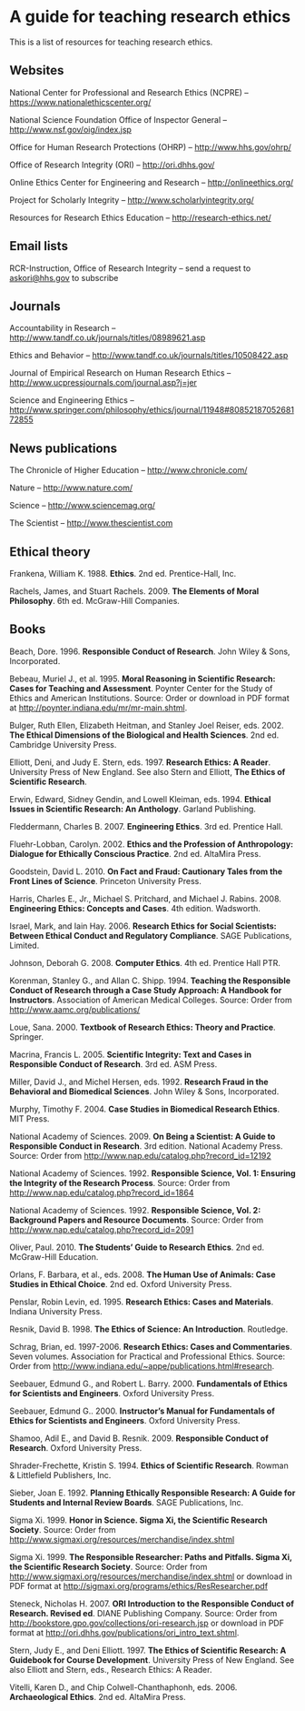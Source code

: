 # A guide for teaching research ethics

This is a list of resources for teaching research ethics.

## Websites
National Center for Professional and Research Ethics (NCPRE) – https://www.nationalethicscenter.org/

National Science Foundation Office of Inspector General – http://www.nsf.gov/oig/index.jsp

Office for Human Research Protections (OHRP) – http://www.hhs.gov/ohrp/

Office of Research Integrity (ORI) – http://ori.dhhs.gov/

Online Ethics Center for Engineering and Research – http://onlineethics.org/

Project for Scholarly Integrity – http://www.scholarlyintegrity.org/

Resources for Research Ethics Education – http://research-ethics.net/

## Email lists

RCR-Instruction, Office of Research Integrity – send a request to askori@hhs.gov to subscribe

## Journals 

Accountability in Research – http://www.tandf.co.uk/journals/titles/08989621.asp 

Ethics and Behavior – http://www.tandf.co.uk/journals/titles/10508422.asp

Journal of Empirical Research on Human Research Ethics – http://www.ucpressjournals.com/journal.asp?j=jer

Science and Engineering Ethics – http://www.springer.com/philosophy/ethics/journal/11948#8085218705268172855

## News publications

The Chronicle of Higher Education – http://www.chronicle.com/

Nature – http://www.nature.com/

Science – http://www.sciencemag.org/

The Scientist – http://www.thescientist.com

## Ethical theory

Frankena, William K. 1988. __Ethics__. 2nd ed. Prentice-Hall, Inc.

Rachels, James, and Stuart Rachels. 2009. __The Elements of Moral Philosophy__. 6th ed. McGraw-Hill Companies.

## Books

Beach, Dore. 1996. __Responsible Conduct of Research__. John Wiley & Sons, Incorporated.

Bebeau, Muriel J., et al. 1995. __Moral Reasoning in Scientific Research: Cases for Teaching and Assessment__. Poynter Center for the Study of Ethics and American Institutions. Source: Order or download in PDF format at http://poynter.indiana.edu/mr/mr-main.shtml.

Bulger, Ruth Ellen, Elizabeth Heitman, and Stanley Joel Reiser, eds. 2002. __The Ethical Dimensions of the Biological and Health Sciences__. 2nd ed. Cambridge University Press.

Elliott, Deni, and Judy E. Stern, eds. 1997. __Research Ethics: A Reader__. University Press of New England. See also Stern and Elliott, __The Ethics of Scientific Research__.

Erwin, Edward, Sidney Gendin, and Lowell Kleiman, eds. 1994. __Ethical Issues in Scientific Research: An Anthology__. Garland Publishing.

Fleddermann, Charles B. 2007. __Engineering Ethics__. 3rd ed. Prentice Hall.

Fluehr-Lobban, Carolyn. 2002. __Ethics and the Profession of Anthropology: Dialogue for Ethically Conscious Practice__. 2nd ed. AltaMira Press.

Goodstein, David L. 2010. __On Fact and Fraud: Cautionary Tales from the Front Lines of Science__. Princeton University Press.

Harris, Charles E., Jr., Michael S. Pritchard, and Michael J. Rabins. 2008. __Engineering Ethics: Concepts and Cases__. 4th edition. Wadsworth.

Israel, Mark, and Iain Hay. 2006. __Research Ethics for Social Scientists: Between Ethical Conduct and Regulatory Compliance__. SAGE Publications, Limited.

Johnson, Deborah G. 2008. __Computer Ethics__. 4th ed. Prentice Hall PTR.

Korenman, Stanley G., and Allan C. Shipp. 1994. __Teaching the Responsible Conduct of Research through a Case Study Approach: A Handbook for Instructors__. Association of American Medical Colleges. Source: Order from http://www.aamc.org/publications/

Loue, Sana. 2000. __Textbook of Research Ethics: Theory and Practice__. Springer.

Macrina, Francis L. 2005. __Scientific Integrity: Text and Cases in Responsible Conduct of Research__. 3rd ed. ASM Press.

Miller, David J., and Michel Hersen, eds. 1992. __Research Fraud in the Behavioral and Biomedical Sciences__. John Wiley & Sons, Incorporated.

Murphy, Timothy F. 2004. __Case Studies in Biomedical Research Ethics__. MIT Press.

National Academy of Sciences. 2009. __On Being a Scientist: A Guide to Responsible Conduct in Research__. 3rd edition. National Academy Press. Source: Order from http://www.nap.edu/catalog.php?record_id=12192

National Academy of Sciences. 1992. __Responsible Science, Vol. 1: Ensuring the Integrity of the Research Process__. Source: Order from http://www.nap.edu/catalog.php?record_id=1864

National Academy of Sciences. 1992. __Responsible Science, Vol. 2: Background Papers and Resource Documents__. Source: Order from http://www.nap.edu/catalog.php?record_id=2091

Oliver, Paul. 2010. __The Students’ Guide to Research Ethics__. 2nd ed. McGraw-Hill Education.

Orlans, F. Barbara, et al., eds. 2008. __The Human Use of Animals: Case Studies in Ethical Choice__. 2nd ed. Oxford University Press.

Penslar, Robin Levin, ed. 1995. __Research Ethics: Cases and Materials__. Indiana University Press.

Resnik, David B. 1998. __The Ethics of Science: An Introduction__. Routledge.

Schrag, Brian, ed. 1997-2006. __Research Ethics: Cases and Commentaries__. Seven volumes. Association for Practical and Professional Ethics. Source: Order from http://www.indiana.edu/~appe/publications.html#research.

Seebauer, Edmund G., and Robert L. Barry. 2000. __Fundamentals of Ethics for Scientists and Engineers__. Oxford University Press.

Seebauer, Edmund G.. 2000. __Instructor’s Manual for Fundamentals of Ethics for Scientists and Engineers__. Oxford University Press.

Shamoo, Adil E., and David B. Resnik. 2009. __Responsible Conduct of Research__. Oxford University Press.

Shrader-Frechette, Kristin S. 1994. __Ethics of Scientific Research__. Rowman & Littlefield Publishers, Inc.

Sieber, Joan E. 1992. __Planning Ethically Responsible Research: A Guide for Students and Internal Review Boards__. SAGE Publications, Inc.

Sigma Xi. 1999. __Honor in Science. Sigma Xi, the Scientific Research Society__. Source: Order from http://www.sigmaxi.org/resources/merchandise/index.shtml

Sigma Xi. 1999. __The Responsible Researcher: Paths and Pitfalls. Sigma Xi, the Scientific Research Society__. Source: Order from http://www.sigmaxi.org/resources/merchandise/index.shtml or download in PDF format at http://sigmaxi.org/programs/ethics/ResResearcher.pdf

Steneck, Nicholas H. 2007. __ORI Introduction to the Responsible Conduct of Research. Revised ed__. DIANE Publishing Company. Source: Order from http://bookstore.gpo.gov/collections/ori-research.jsp or download in PDF format at http://ori.dhhs.gov/publications/ori_intro_text.shtml.

Stern, Judy E., and Deni Elliott. 1997. __The Ethics of Scientific Research: A Guidebook for Course Development__. University Press of New England. See also Elliott and Stern, eds., Research Ethics: A Reader.

Vitelli, Karen D., and Chip Colwell-Chanthaphonh, eds. 2006. __Archaeological Ethics__. 2nd ed. AltaMira Press.
